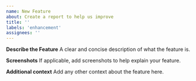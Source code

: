 ```yaml
---
name: New Feature
about: Create a report to help us improve
title: ''
labels: 'enhancement'
assignees: ''
---
```


**Describe the Feature**
A clear and concise description of what the feature is.

**Screenshots**
If applicable, add screenshots to help explain your feature.

**Additional context**
Add any other context about the feature here.
